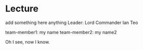 # Lecture

add something here
anything
Leader: Lord Commander Ian Teo

team-member1: my name
team-member2: my name2

Oh I see, now I know.

